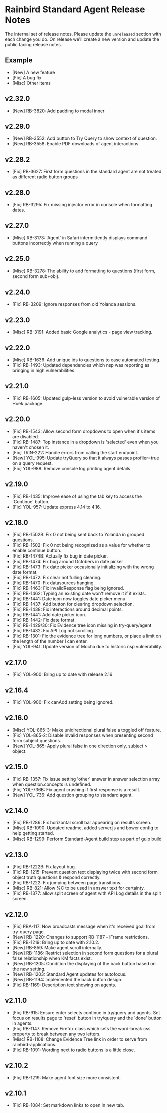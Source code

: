 # Rainbird Standard Agent Release Notes

The internal set of release notes. Please update the `unreleased` section with
each change you do. On release we'll create a new version and update the public
facing release notes.

## Example

  *  [New] A new feature
  *  [Fix] A bug fix
  * [Misc] Other items

## v2.32.0
  * [New]   RB-3820: Add padding to modal inner

## v2.29.0
  * [New]   RB-3552: Add button to Try Query to show context of question.
  * [New]   RB-3558: Enable PDF downloads of agent interactions

## v2.28.2
  * [Fix]   RB-3627: First form questions in the standard agent are not treated as different radio button groups

## v2.28.0

  * [Fix]    RB-3295: Fix missing injector error in console when formatting dates.

## v2.27.0
  * [Misc]   RB-3173: 'Agent' in Safari intermittently displays command buttons incorrectly when running a query

## v2.25.0

  * [Misc]   RB-3278: The ability to add formatting to questions (first form, second form sub+obj).

## v2.24.0

  *  [Fix]   RB-3209: Ignore responses from old Yolanda sessions.

## v2.23.0

  * [Misc]   RB-3191: Added basic Google analytics - page view tracking.

## v2.22.0

  * [Misc]   RB-1636: Add unique ids to questions to ease automated testing.
  *  [Fix]   RB-1493: Updated dependencies which nsp was reporting as bringing in high vulnerabilities.

## v2.21.0

  *  [Fix]   RB-1605: Updated gulp-less version to avoid vulnerable version of Hoek package.

## v2.20.0

  *  [Fix]   RB-1543: Allow second form dropdowns to open when it's items are disabled.
  *  [Fix]   RB-1487: Top instance in a dropdown is 'selected' even when you haven't chosen it.
  *  [Fix]  TRIN-222: Handle errors from calling the start endpoint.
  *  [New]   YOL-995: Update tryQuery so that it always passes profiler=true on a query request.
  *  [Fix]   YOL-988: Remove console log printing agent details.

## v2.19.0

  *  [Fix]   RB-1435: Improve ease of using the tab key to access the 'Continue' button.
  *  [Fix]   YOL-957: Update express 4.14 to 4.16.

## v2.18.0

  *  [Fix]  RB-1502B: Fix 0 not being sent back to Yolanda in grouped questions.
  *  [Fix]   RB-1502: Fix 0 not being recognized as a value for whether to enable continue button.
  *  [Fix]  RB-1474B: Actually fix bug in date picker.
  *  [Fix]   RB-1474: Fix bug around Octobers in date picker
  *  [Fix]   RB-1473: Fix date picker occasionally initializing with the wrong date format.
  *  [Fix]   RB-1472: Fix clear not fulling clearing.
  *  [Fix]   RB-1470: Fix datasources hanging.
  *  [Fix]   RB-1463: Fix invalidResponse flag being ignored.
  *  [Fix]   RB-1462: Typing an existing date won't remove it if it exists.
  *  [Fix]   RB-1441: Date icon now toggles date picker menu.
  *  [Fix]   RB-1437: Add button for clearing dropdown selection.
  *  [Fix]   RB-1438: Fix interactions around decimal points.
  *  [Fix]   RB-1441: Add date picker icon.
  *  [Fix]   RB-1442: Fix date format
  *  [Fix]   RB-1429/30: Fix Evidence tree icon missing in try-query/agent
  *  [Fix]   RB-1432: Fix API Log not scrolling
  *  [Fix]   RB-1301: Fix the evidence tree for long numbers, or place a limit on the length of the number I can enter.
  *  [Fix]   YOL-941: Update version of Mocha due to historic nsp vulnerability.

## v2.17.0

  *  [Fix]   YOL-900: Bring up to date with release 2.16

## v2.16.4

  *  [Fix]   YOL-900: Fix canAdd setting being ignored.

## v2.16.0

  * [Misc] YOL-865-3: Make unidirectional plural false a toggled off feature.
  *  [Fix] YOL-865-2: Disable invalid responses when presenting second form subject questions.
  *  [New]   YOL-865: Apply plural false in one direction only, subject > object.

## v2.15.0

  *  [Fix]   RB-1357: Fix issue setting 'other' answer in answer selection array when question.concepts is undefined.
  *  [Fix]  YOL-736B: Fix agent crashing if first response is a result.
  *  [New]   YOL-736: Add question grouping to standard agent.

## v2.14.0

  *  [Fix]   RB-1286: Fix horizontal scroll bar appearing on results screen.
  * [Misc]   RB-1090: Updated readme, added server.js and bower config to help getting started.
  * [Misc]   RB-1299: Perform Standard-Agent build step as part of gulp build

## v2.13.0

  *  [Fix]  RB-1222B: Fix layout bug.
  *  [Fix]   RB-1215: Prevent question text displaying twice with second form object truth questions & respond correctly.
  *  [Fix]   RB-1222: Fix jumping between page transitions.
  * [Misc]    RB-821: Allow %C to be used in answer text for certainty.
  *  [Fix]   RB-1377: allow split screen of agent with API Log details in the split screen.

## v2.12.0

  *  [Fix]   RBA-117: Now broadcasts message when it's received goal from try-query page.
  *  [New]   RB-1220: Changes to support RB-1187 - iFrame restrictions.
  *  [Fix]   RB-1219: Bring up to date with 2.10.2.
  *  [New]    RB-859: Make agent scroll internally.
  *  [New]   RB-1186: Restrict selection in second form questions for a plural false relationship when KM facts exist.
  *  [New]   RB-1205: Condition the displaying of the back button based on the new setting.
  *  [New]   RB-1203: Standard Agent updates for autofocus.
  *  [New]   RB-1194: Implemented the back button design.
  *  [Fix]   RB-1169: Description text showing on agents.

## v2.11.0

  *  [Fix]   RB-915: Ensure enter selects continue in try/query and agents.  Set focus on results page to 'reset' button
  					 in try/query and the 'done' button in agents.
  *  [Fix]  RB-1147: Remove Firefox class which sets the word-break css property to break between any two letters.
  *  [Misc] RB-1108: Change Evidence Tree link in order to serve from rainbird-applications.
  *  [Fix]  RB-1091: Wording next to radio buttons is a little close.

## v2.10.2

  *  [Fix] RB-1219: Make agent font size more consistent.

## v2.10.1

  *  [Fix] RB-1084: Set markdown links to open in new tab.
